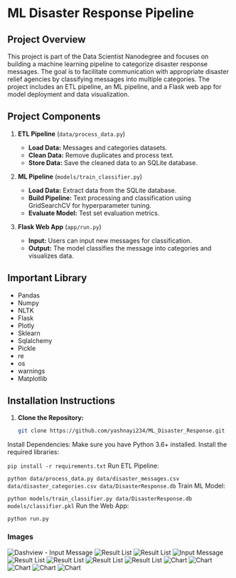 # ML Disaster Response Pipeline

## Project Overview
This project is part of the Data Scientist Nanodegree and focuses on building a machine learning pipeline to categorize disaster response messages. The goal is to facilitate communication with appropriate disaster relief agencies by classifying messages into multiple categories. The project includes an ETL pipeline, an ML pipeline, and a Flask web app for model deployment and data visualization.

## Project Components
1. **ETL Pipeline** (`data/process_data.py`)
    - **Load Data:** Messages and categories datasets.
    - **Clean Data:** Remove duplicates and process text.
    - **Store Data:** Save the cleaned data to an SQLite database.

2. **ML Pipeline** (`models/train_classifier.py`)
    - **Load Data:** Extract data from the SQLite database.
    - **Build Pipeline:** Text processing and classification using GridSearchCV for hyperparameter tuning.
    - **Evaluate Model:** Test set evaluation metrics.

3. **Flask Web App** (`app/run.py`)
    - **Input:** Users can input new messages for classification.
    - **Output:** The model classifies the message into categories and visualizes data.

## Important Library
* Pandas
* Numpy
* NLTK
* Flask
* Plotly
* Sklearn
* Sqlalchemy
* Pickle
* re
* os
* warnings
* Matplotlib

## Installation Instructions

1. **Clone the Repository:**
   ```bash
   git clone https://github.com/yashnayi234/ML_Disaster_Response.git

Install Dependencies: Make sure you have Python 3.6+ installed. Install the required libraries:


```pip install -r requirements.txt```
Run ETL Pipeline:


```python data/process_data.py data/disaster_messages.csv data/disaster_categories.csv data/DisasterResponse.db```
Train ML Model:


```python models/train_classifier.py data/DisasterResponse.db models/classifier.pkl```
Run the Web App:

```python run.py```


### Images

![Dashview - Input Message](Images/IMG_1.png)
![Result List](Images/IMG_2.png)
![Result List](Images/IMG_3.png)
![Input Message](Images/IMG_4.png)
![Result List](Images/IMG_5.png)
![Result List](Images/IMG_6.png)
![Result List](Images/IMG_7.png)
![Result List](Images/IMG_8.png)
![Chart](Images/IMG_9.png)
![Chart](Images/IMG_10.png)
![Chart](Images/IMG_11.png)
![Chart](Images/IMG_12.png)
![Chart](Images/IMG_13.png)
